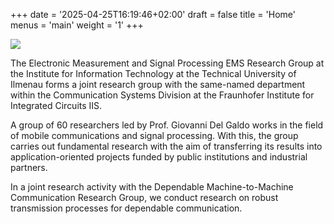 +++
date = '2025-04-25T16:19:46+02:00'
draft = false
title = 'Home'
menus = 'main'
weight = '1'
+++

![](groupphoto.jpg)

The Electronic Measurement and Signal Processing EMS Research Group at the Institute for Information Technology at the Technical University of Ilmenau forms a joint research group with the same-named department within the Communication Systems Division at the Fraunhofer Institute for Integrated Circuits IIS.

A group of 60 researchers led by Prof. Giovanni Del Galdo works in the field of mobile communications and signal processing. With this, the group carries out fundamental research with the aim of transferring its results into application-oriented projects funded by public institutions and industrial partners.

In a joint research activity with the Dependable Machine-to-Machine Communication Research Group, we conduct research on robust transmission processes for dependable communication. 
